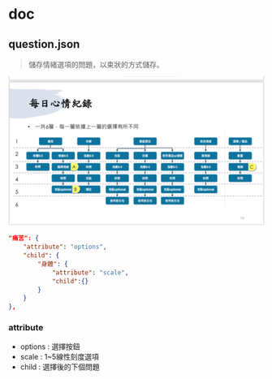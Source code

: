 # doc
## question.json
>儲存情緒選項的問題，以束狀的方式儲存。

![照片](img\E27D5065-54E5-4D5E-8D84-1B3301629D07.jpg)
```json
"痛苦": {
    "attribute": "options",
    "child": {
        "身體": {
            "attribute": "scale",
            "child":{}
        }
    }
},
```
### attribute
* options : 選擇按鈕
* scale : 1~5線性刻度選項
* child : 選擇後的下個問題

